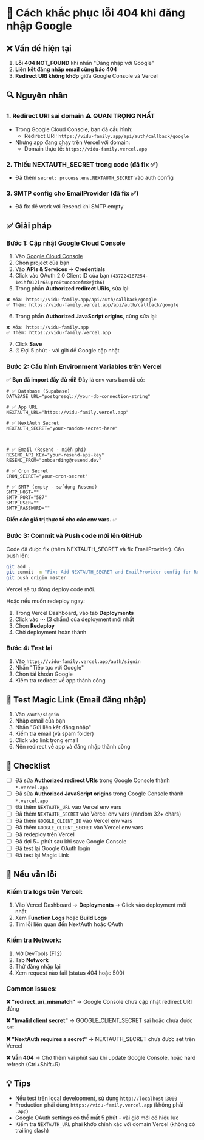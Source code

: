 # 🔧 Cách khắc phục lỗi 404 khi đăng nhập Google

## ❌ Vấn đề hiện tại

1. **Lỗi 404 NOT_FOUND** khi nhấn "Đăng nhập với Google"
2. **Liên kết đăng nhập email cũng báo 404**
3. **Redirect URI không khớp** giữa Google Console và Vercel

## 🔍 Nguyên nhân

### 1. Redirect URI sai domain ⚠️ QUAN TRỌNG NHẤT
- Trong Google Cloud Console, bạn đã cấu hình:
  - Redirect URI: `https://vidu-family.app/api/auth/callback/google`
- Nhưng app đang chạy trên Vercel với domain:
  - Domain thực tế: `https://vidu-family.vercel.app`

### 2. Thiếu NEXTAUTH_SECRET trong code (đã fix ✅)
- Đã thêm `secret: process.env.NEXTAUTH_SECRET` vào auth config

### 3. SMTP config cho EmailProvider (đã fix ✅)
- Đã fix để work với Resend khi SMTP empty

## ✅ Giải pháp

### Bước 1: Cập nhật Google Cloud Console

1. Vào [Google Cloud Console](https://console.cloud.google.com/)
2. Chọn project của bạn
3. Vào **APIs & Services** → **Credentials**
4. Click vào OAuth 2.0 Client ID của bạn (`437224187254-1eihf012ir65upro0tuococefm8vjth6`)
5. Trong phần **Authorized redirect URIs**, sửa lại:

```
❌ Xóa: https://vidu-family.app/api/auth/callback/google
✅ Thêm: https://vidu-family.vercel.app/api/auth/callback/google
```

6. Trong phần **Authorized JavaScript origins**, cũng sửa lại:

```
❌ Xóa: https://vidu-family.app
✅ Thêm: https://vidu-family.vercel.app
```

7. Click **Save**
8. ⏰ Đợi 5 phút - vài giờ để Google cập nhật

### Bước 2: Cấu hình Environment Variables trên Vercel

✅ **Bạn đã import đầy đủ rồi!** Đây là env vars bạn đã có:

```env
# ✅ Database (Supabase)
DATABASE_URL="postgresql://your-db-connection-string"

# ✅ App URL
NEXTAUTH_URL="https://vidu-family.vercel.app"

# ✅ NextAuth Secret
NEXTAUTH_SECRET="your-random-secret-here"



# ✅ Email (Resend - miễn phí)
RESEND_API_KEY="your-resend-api-key"
RESEND_FROM="onboarding@resend.dev"

# ✅ Cron Secret
CRON_SECRET="your-cron-secret"

# ✅ SMTP (empty - sử dụng Resend)
SMTP_HOST=""
SMTP_PORT="587"
SMTP_USER=""
SMTP_PASSWORD=""
```

**Điền các giá trị thực tế cho các env vars.** ✅

### Bước 3: Commit và Push code mới lên GitHub

Code đã được fix (thêm NEXTAUTH_SECRET và fix EmailProvider). Cần push lên:

```bash
git add .
git commit -m "Fix: Add NEXTAUTH_SECRET and EmailProvider config for Resend"
git push origin master
```

Vercel sẽ tự động deploy code mới.

Hoặc nếu muốn redeploy ngay:
1. Trong Vercel Dashboard, vào tab **Deployments**
2. Click vào **⋯** (3 chấm) của deployment mới nhất
3. Chọn **Redeploy**
4. Chờ deployment hoàn thành

### Bước 4: Test lại

1. Vào `https://vidu-family.vercel.app/auth/signin`
2. Nhấn "Tiếp tục với Google"
3. Chọn tài khoản Google
4. Kiểm tra redirect về app thành công

## 🧪 Test Magic Link (Email đăng nhập)

1. Vào `/auth/signin`
2. Nhập email của bạn
3. Nhấn "Gửi liên kết đăng nhập"
4. Kiểm tra email (và spam folder)
5. Click vào link trong email
6. Nên redirect về app và đăng nhập thành công

## 📝 Checklist

- [ ] Đã sửa **Authorized redirect URIs** trong Google Console thành `*.vercel.app`
- [ ] Đã sửa **Authorized JavaScript origins** trong Google Console thành `*.vercel.app`
- [ ] Đã thêm `NEXTAUTH_URL` vào Vercel env vars
- [ ] Đã thêm `NEXTAUTH_SECRET` vào Vercel env vars (random 32+ chars)
- [ ] Đã thêm `GOOGLE_CLIENT_ID` vào Vercel env vars
- [ ] Đã thêm `GOOGLE_CLIENT_SECRET` vào Vercel env vars
- [ ] Đã redeploy trên Vercel
- [ ] Đã đợi 5+ phút sau khi save Google Console
- [ ] Đã test lại Google OAuth login
- [ ] Đã test lại Magic Link

## 🐛 Nếu vẫn lỗi

### Kiểm tra logs trên Vercel:
1. Vào Vercel Dashboard → **Deployments** → Click vào deployment mới nhất
2. Xem **Function Logs** hoặc **Build Logs**
3. Tìm lỗi liên quan đến NextAuth hoặc OAuth

### Kiểm tra Network:
1. Mở DevTools (F12)
2. Tab **Network**
3. Thử đăng nhập lại
4. Xem request nào fail (status 404 hoặc 500)

### Common issues:

**❌ "redirect_uri_mismatch"**
→ Google Console chưa cập nhật redirect URI đúng

**❌ "Invalid client secret"**
→ GOOGLE_CLIENT_SECRET sai hoặc chưa được set

**❌ "NextAuth requires a secret"**
→ NEXTAUTH_SECRET chưa được set trên Vercel

**❌ Vẫn 404**
→ Chờ thêm vài phút sau khi update Google Console, hoặc hard refresh (Ctrl+Shift+R)

## 💡 Tips

- Nếu test trên local development, sử dụng `http://localhost:3000`
- Production phải dùng `https://vidu-family.vercel.app` (không phải `.app`)
- Google OAuth settings có thể mất 5 phút - vài giờ mới có hiệu lực
- Kiểm tra `NEXTAUTH_URL` phải khớp chính xác với domain Vercel (không có trailing slash)
